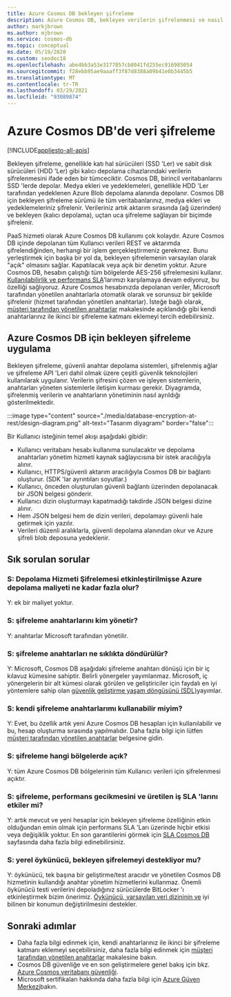 ```yaml
---
title: Azure Cosmos DB bekleyen şifreleme
description: Azure Cosmos DB, bekleyen verilerin şifrelenmesi ve nasıl uygulandığı hakkında bilgi edinin.
author: markjbrown
ms.author: mjbrown
ms.service: cosmos-db
ms.topic: conceptual
ms.date: 05/19/2020
ms.custom: seodec18
ms.openlocfilehash: abe4bb3a53e3177857cb8041fd255ec916985054
ms.sourcegitcommit: f28ebb95ae9aaaff3f87d8388a09b41e0b3445b5
ms.translationtype: MT
ms.contentlocale: tr-TR
ms.lasthandoff: 03/29/2021
ms.locfileid: "93089874"
---
```

# <a name="data-encryption-in-azure-cosmos-db"></a>Azure Cosmos DB'de veri şifreleme 
[!INCLUDE[appliesto-all-apis](includes/appliesto-all-apis.md)]

Bekleyen şifreleme, genellikle katı hal sürücüleri (SSD 'Ler) ve sabit disk sürücüleri (HDD 'Ler) gibi kalıcı depolama cihazlarındaki verilerin şifrelenmesini ifade eden bir tümceciktir. Cosmos DB, birincil veritabanlarını SSD 'lerde depolar. Medya ekleri ve yedeklemeleri, genellikle HDD 'Ler tarafından yedeklenen Azure Blob depolama alanında depolanır. Cosmos DB için bekleyen şifreleme sürümü ile tüm veritabanlarınız, medya ekleri ve yedeklemeleriniz şifrelenir. Verileriniz artık aktarım sırasında (ağ üzerinden) ve bekleyen (kalıcı depolama), uçtan uca şifreleme sağlayan bir biçimde şifrelenir.

PaaS hizmeti olarak Azure Cosmos DB kullanımı çok kolaydır. Azure Cosmos DB içinde depolanan tüm Kullanıcı verileri REST ve aktarımda şifrelendiğinden, herhangi bir işlem gerçekleştirmeniz gerekmez. Bunu yerleştirmek için başka bir yol da, bekleyen şifrelemenin varsayılan olarak "açık" olmasını sağlar. Kapatılacak veya açık bir denetim yoktur. Azure Cosmos DB, hesabın çalıştığı tüm bölgelerde AES-256 şifrelemesini kullanır. [Kullanılabilirlik ve performans SLA](https://azure.microsoft.com/support/legal/sla/cosmos-db)'larımızı karşılamaya devam ediyoruz, bu özelliği sağlıyoruz. Azure Cosmos hesabınızda depolanan veriler, Microsoft tarafından yönetilen anahtarlarla otomatik olarak ve sorunsuz bir şekilde şifrelenir (hizmet tarafından yönetilen anahtarlar). İsteğe bağlı olarak, [müşteri tarafından yönetilen anahtarlar](how-to-setup-cmk.md) makalesinde açıklandığı gibi kendi anahtarlarınız ile ikinci bir şifreleme katmanı eklemeyi tercih edebilirsiniz.

## <a name="implementation-of-encryption-at-rest-for-azure-cosmos-db"></a>Azure Cosmos DB için bekleyen şifreleme uygulama

Bekleyen şifreleme, güvenli anahtar depolama sistemleri, şifrelenmiş ağlar ve şifreleme API 'Leri dahil olmak üzere çeşitli güvenlik teknolojileri kullanılarak uygulanır. Verilerin şifresini çözen ve işleyen sistemlerin, anahtarları yöneten sistemlerle iletişim kurması gerekir. Diyagramda, şifrelenmiş verilerin ve anahtarların yönetiminin nasıl ayrıldığı gösterilmektedir. 

:::image type="content" source="./media/database-encryption-at-rest/design-diagram.png" alt-text="Tasarım diyagramı" border="false":::

Bir Kullanıcı isteğinin temel akışı aşağıdaki gibidir:
- Kullanıcı veritabanı hesabı kullanıma sunulacaktır ve depolama anahtarları yönetim hizmeti kaynak sağlayıcısına bir istek aracılığıyla alınır.
- Kullanıcı, HTTPS/güvenli aktarım aracılığıyla Cosmos DB bir bağlantı oluşturur. (SDK 'lar ayrıntıları soyutlar.)
- Kullanıcı, önceden oluşturulan güvenli bağlantı üzerinden depolanacak bir JSON belgesi gönderir.
- Kullanıcı dizin oluşturmayı kapatmadığı takdirde JSON belgesi dizine alınır.
- Hem JSON belgesi hem de dizin verileri, depolamayı güvenli hale getirmek için yazılır.
- Verileri düzenli aralıklarla, güvenli depolama alanından okur ve Azure şifreli blob deposuna yedeklenir.

## <a name="frequently-asked-questions"></a>Sık sorulan sorular

### <a name="q-how-much-more-does-azure-storage-cost-if-storage-service-encryption-is-enabled"></a>S: Depolama Hizmeti Şifrelemesi etkinleştirilmişse Azure depolama maliyeti ne kadar fazla olur?
Y: ek bir maliyet yoktur.

### <a name="q-who-manages-the-encryption-keys"></a>S: şifreleme anahtarlarını kim yönetir?
Y: anahtarlar Microsoft tarafından yönetilir.

### <a name="q-how-often-are-encryption-keys-rotated"></a>S: şifreleme anahtarları ne sıklıkta döndürülür?
Y: Microsoft, Cosmos DB aşağıdaki şifreleme anahtarı dönüşü için bir iç kılavuz kümesine sahiptir. Belirli yönergeler yayımlanmaz. Microsoft, iç yönergelerin bir alt kümesi olarak görülen ve geliştiriciler için faydalı en iyi yöntemlere sahip olan [güvenlik geliştirme yaşam döngüsünü (SDL)](https://www.microsoft.com/sdl/default.aspx)yayımlar.

### <a name="q-can-i-use-my-own-encryption-keys"></a>S: kendi şifreleme anahtarlarımı kullanabilir miyim?
Y: Evet, bu özellik artık yeni Azure Cosmos DB hesapları için kullanılabilir ve bu, hesap oluşturma sırasında yapılmalıdır. Daha fazla bilgi için lütfen [müşteri tarafından yönetilen anahtarlar](./how-to-setup-cmk.md) belgesine gidin.

### <a name="q-what-regions-have-encryption-turned-on"></a>S: şifreleme hangi bölgelerde açık?
Y: tüm Azure Cosmos DB bölgelerinin tüm Kullanıcı verileri için şifrelenmesi açıktır.

### <a name="q-does-encryption-affect-the-performance-latency-and-throughput-slas"></a>S: şifreleme, performans gecikmesini ve üretilen iş SLA 'larını etkiler mi?
Y: artık mevcut ve yeni hesaplar için bekleyen şifreleme özelliğinin etkin olduğundan emin olmak için performans SLA 'Ları üzerinde hiçbir etkisi veya değişiklik yoktur. En son garantilerini görmek için [SLA Cosmos DB](https://azure.microsoft.com/support/legal/sla/cosmos-db) sayfasında daha fazla bilgi edinebilirsiniz.

### <a name="q-does-the-local-emulator-support-encryption-at-rest"></a>S: yerel öykünücü, bekleyen şifrelemeyi destekliyor mu?
Y: öykünücü, tek başına bir geliştirme/test aracıdır ve yönetilen Cosmos DB hizmetinin kullandığı anahtar yönetim hizmetlerini kullanmaz. Önemli öykünücü testi verilerini depoladığınız sürücülerde BitLocker 'ı etkinleştirmek bizim önerimiz. [Öykünücü, varsayılan veri dizininin ve](local-emulator.md) iyi bilinen bir konumun değiştirilmesini destekler.

## <a name="next-steps"></a>Sonraki adımlar

* Daha fazla bilgi edinmek için, kendi anahtarlarınız ile ikinci bir şifreleme katmanı eklemeyi seçebilirsiniz, daha fazla bilgi edinmek için [müşteri tarafından yönetilen anahtarlar](how-to-setup-cmk.md) makalesine bakın.
* Cosmos DB güvenliğe ve en son geliştirmelere genel bakış için bkz. [Azure Cosmos veritabanı güvenliği](database-security.md).
* Microsoft sertifikaları hakkında daha fazla bilgi için [Azure Güven Merkezi](https://azure.microsoft.com/support/trust-center/)bakın.